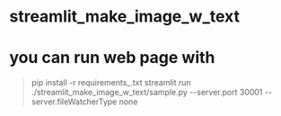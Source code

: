 # streamlit_make_image_w_text

# you can run web page with 
> pip install -r requirements_.txt
> streamlit run ./streamlit_make_image_w_text/sample.py --server.port 30001 --server.fileWatcherType none
